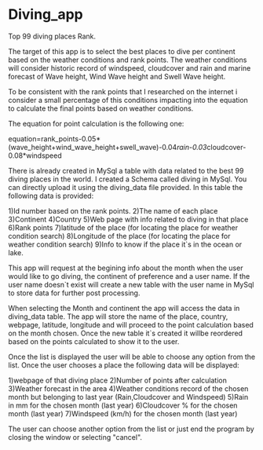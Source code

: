 # Diving_app
Top 99 diving places Rank.

The target of this app is to select the best places to dive per continent based on the weather conditions and rank points.
The weather conditions will consider historic record of windspeed, cloudcover and rain and marine forecast of Wave height, Wind Wave height and Swell Wave height.

To be consistent with the rank points that I researched on the internet i consider a small percentage of this conditions impacting into the equation to calculate the final points based on weather conditions.

The equation for point calculation is the following one:

equation=rank_points-0.05*(wave_height+wind_wave_height+swell_wave)-0.04*rain-0.03*cloudcover-0.08*windspeed


There is already created in MySql a table with data related to the best 99 diving places in the world. 
I created a Schema called diving in MySql.
You can directly upload it using the diving_data file provided.
In this table the following data is provided:

1)Id number based on the rank points.
2)The name of each place
3)Continent 
4)Country
5)Web page with info related to diving in that place
6)Rank points
7)latitude of the place (for locating the place for weather condition search)
8)Longitude of the place (for locating the place for weather condition search)
9)Info to know if the place it`s in the ocean or lake.


This app will request at the begining info about the month when the user would like to go diving, the continent of preference and a user name.
If the user name doesn`t exist will create a new table with the user name in MySql to store data for further post processing.

When selecting the Month and continent the app will access the data in diving_data table.
The app will store the name of the place, country, webpage, latitude, longitude and will proceed to the point calculation based on the month chosen.
Once the new table it`s created it willbe reordered based on the points calculated to show it to the user.

Once the list is displayed the user will be able to choose any option from the list.
Once the user chooses a place the following data will be displayed:

1)webpage of that diving place 
2)Number of points after calculation
3)Weather forecast in the area
4)Weather conditions record of the chosen month but belonging to last year (Rain,Cloudcover and Windspeed)
5)Rain in mm for the chosen month (last year)
6)Cloudcover % for the chosen month (last year)
7)Windspeed (km/h) for the chosen month (last year)

The user can choose another option from the list or just end the program by closing the window or selecting "cancel".
